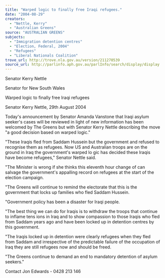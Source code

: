 ```yaml
---
title: "Warped logic to finally free Iraqi refugees."
date: "2004-08-29"
creators:
  - "Nettle, Kerry"
  - "Australian Greens"
source: "AUSTRALIAN GREENS"
subjects:
  - "Immigration detention centres"
  - "Election, Federal, 2004"
  - "Refugees"
  - "Liberal Nationals Coalition"
trove_url: http://trove.nla.gov.au/version/211270539
source_url: http://parlinfo.aph.gov.au/parlInfo/search/display/display.w3p;query=Id%3A%22media/pressrel/HSXD6%22
---
```


 Senator Kerry Nettle 

 Senator for New South Wales 

 

 Warped logic to finally free Iraqi refugees   

 Senator Kerry Nettle, 29th August 2004 

 Today's announcement by Senator Amanda Vanstone that Iraqi asylum seeker's cases  will be reviewed in light of new information has been welcomed by The Greens but  with Senator Kerry Nettle describing the move "a good decision based on warped  logic." 

 "These Iraqis fled from Saddam Hussein but the government and refused to recognise  them as refugees. Now US and Australian troops are on the ground in Iraq the  government's warped lo gic has decided these Iraqis have become refugees," Senator  Nettle said. 

 "The Minister is wrong if she thinks this eleventh hour change of can salvage the  government's appalling record on refugees at the start of the election campaign. 

 "The Greens will continue to remind the electorate that this is the government that  locks up families who fled Saddam Hussein. 

 "Government policy has been a disaster for Iraqi people. 

 "The best thing we can do for Iraqis is to withdraw the troops that continue to inflame  tens ions in Iraq and to show compassion to those Iraqis who fled from Saddam years  ago and have been locked up in detention centres by this government. 

 "The Iraqis locked up in detention were clearly refugees when they fled from Saddam  and irrespective of the predictable failure of the occupation of Iraq they are still  refugees now and should be freed. 

 "The Greens continue to demand an end to mandatory detention of asylum seekers." 

 

 Contact Jon Edwards - 0428 213 146 

